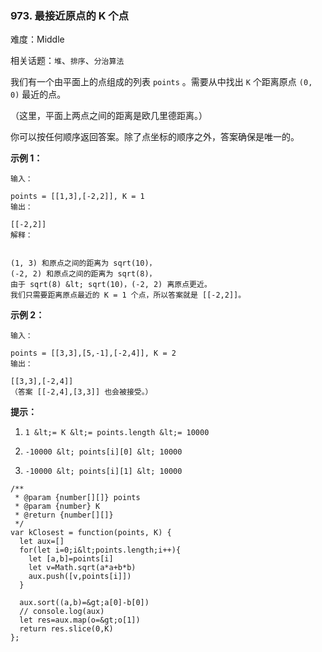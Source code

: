 ### 973. 最接近原点的 K 个点

难度：Middle

相关话题：`堆`、`排序`、`分治算法`

我们有一个由平面上的点组成的列表  `points` 。需要从中找出  `K`  个距离原点  `(0, 0)`  最近的点。



（这里，平面上两点之间的距离是欧几里德距离。）



你可以按任何顺序返回答案。除了点坐标的顺序之外，答案确保是唯一的。







 **示例 1：** 





```
输入：

points = [[1,3],[-2,2]], K = 1
输出：

[[-2,2]]
解释： 


(1, 3) 和原点之间的距离为 sqrt(10)，
(-2, 2) 和原点之间的距离为 sqrt(8)，
由于 sqrt(8) &lt; sqrt(10)，(-2, 2) 离原点更近。
我们只需要距离原点最近的 K = 1 个点，所以答案就是 [[-2,2]]。

```

 **示例 2：** 





```
输入：

points = [[3,3],[5,-1],[-2,4]], K = 2
输出：

[[3,3],[-2,4]]
（答案 [[-2,4],[3,3]] 也会被接受。）

```





 **提示：** 





1.  `1 &lt;= K &lt;= points.length &lt;= 10000` 

2.  `-10000 &lt; points[i][0] &lt; 10000` 

3.  `-10000 &lt; points[i][1] &lt; 10000` 






```
/**
 * @param {number[][]} points
 * @param {number} K
 * @return {number[][]}
 */
var kClosest = function(points, K) {
  let aux=[]
  for(let i=0;i&lt;points.length;i++){
    let [a,b]=points[i]
    let v=Math.sqrt(a*a+b*b)
    aux.push([v,points[i]])
  }

  aux.sort((a,b)=&gt;a[0]-b[0])
  // console.log(aux)
  let res=aux.map(o=&gt;o[1])
  return res.slice(0,K)
};



```
